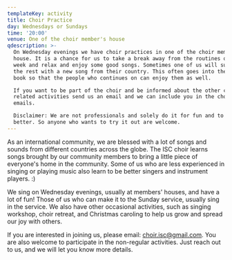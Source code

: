 ```yaml
---
templateKey: activity
title: Choir Practice
day: Wednesdays or Sundays
time: '20:00'
venue: One of the choir member's house
qdescription: >-
  On Wednesday evenings we have choir practices in one of the choir members
  house. It is a chance for us to take a break away from the routines of the
  week and relax and enjoy some good songs. Sometimes one of us will surprise
  the rest with a new song from their country. This often goes into the choir
  book so that the people who continues on can enjoy them as well.

  If you want to be part of the choir and be informed about the other choir
  related activities send us an email and we can include you in the choir
  emails.

  Disclaimer: We are not professionals and solely do it for fun and to get
  better. So anyone who wants to try it out are welcome.
---
```


As an international community, we are blessed with a lot of songs and sounds from different countries across the globe. The ISC choir learns songs brought by our community members to bring a little piece of everyone's home in the community. Some of us who are less experienced in singing or playing music also learn to be better singers and instrument players. :)

We sing on Wednesday evenings, usually at members' houses, and have a lot of fun! Those of us who can make it to the Sunday service, usually sing in the service. We also have other occasional activities, such as singing workshop, choir retreat, and Christmas caroling to help us grow and spread our joy with others.

If you are interested in joining us, please email: choir.isc@gmail.com. You are also welcome to participate in the non-regular activities. Just reach out to us, and we will let you know more details.
